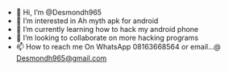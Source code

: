 - 👋 Hi, I’m @Desmondh965
- 👀 I’m interested in Ah myth apk for android
- 🌱 I’m currently learning how to hack my android phone
- 💞️ I’m looking to collaborate on more hacking programs
- 📫 How to reach me On WhatsApp 08163668564 or email...@ Desmondh965@gmail.com

<!---
Desmondh965/Desmondh965 is a ✨ special ✨ repository because its `README.md` (this file) appears on your GitHub profile.
You can click the Preview link to take a look at your changes.
--->
